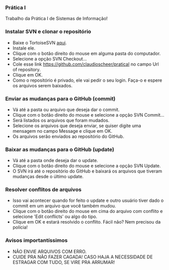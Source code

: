 ### Prática I
Trabalho da Prática I de Sistemas de Informação!

### Instalar SVN e clonar o repositório
* Baixe o TortoiseSVN [aqui](https://tortoisesvn.net/downloads.html).
* Instale ele.
* Clique com o botão direito do mouse em alguma pasta do computador.
* Selecione a opção SVN Checkout...
* Cole esse link https://github.com/claudioscheer/praticaI no campo Url of repository.
* Clique em OK.
* Como o repositório é privado, ele vai pedir o seu login. Faça-o e espere os arquivos serem baixados.

### Enviar as mudanças para o GitHub (commit)
* Vá até a pasta ou arquivo que deseja dar o commit.
* Clique com o botão direito do mouse e selecione a opção SVN Commit...
* Será listados os arquivos que foram mudados.
* Selecione os arquivos que deseja enviar, se quiser digite uma mensagem no campo Message e clique em OK.
* Os arquivos serão enviados ao repositório do GitHub.

### Baixar as mudanças para o GitHub (update)
* Vá até a pasta onde deseja dar o update.
* Clique com o botão direito do mouse e selecione a opção SVN Update.
* O SVN irá até o repositório do GitHub e baixará os arquivos que tiveram mudanças desde o último update.

### Resolver conflitos de arquivos
* Isso vai acontecer quando for feito o update e outro usuário tiver dado o commit em um arquivo que você também mudou.
* Clique com o botão direito do mouse em cima do arquivo com conflito e selecione 'Edit conflicts' ou algo do tipo.
* Clique em OK e estará resolvido o conflito. Fácil não? Nem precisou da polícia!

### Avisos importantíssimos
* NÃO ENVIE ARQUIVOS COM ERRO.
* CUIDE PRA NÃO FAZER CAGADA! CASO HAJA A NECESSIDADE DE ESTRAGAR COM TUDO, SE VIRE PRA ARRUMAR!
